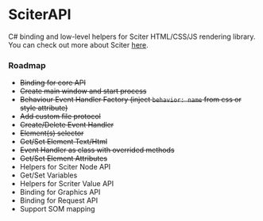 # SciterAPI
C# binding and low-level helpers for Sciter HTML/CSS/JS rendering library.  
You can check out more about Sciter [here](https://sciter.com/).

### Roadmap

* ~~Binding for core API~~
* ~~Create main window and start process~~
* ~~Behaviour Event Handler Factory (inject `behavior: name` from css or style attribute)~~
* ~~Add custom file protocol~~
* ~~Create/Delete Event Handler~~
* ~~Element(s) selector~~
* ~~Get/Set Element Text/Html~~
* ~~Event Handler as class with overrided methods~~
* ~~Get/Set Element Attributes~~
* Helpers for Sciter Node API
* Get/Set Variables
* Helpers for Scriter Value API
* Binding for Graphics API
* Binding for Request API
* Support SOM mapping
